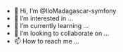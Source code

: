- 👋 Hi, I’m @IloMadagascar-symfony
- 👀 I’m interested in ...
- 🌱 I’m currently learning ...
- 💞️ I’m looking to collaborate on ...
- 📫 How to reach me ...

<!---
IloMadagascar-symfony/IloMadagascar-symfony is a ✨ special ✨ repository because its `README.md` (this file) appears on your GitHub profile.
You can click the Preview link to take a look at your changes.
--->

